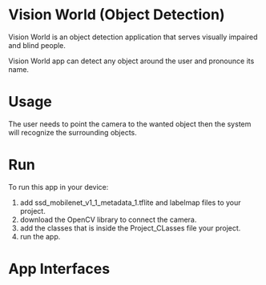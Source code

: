 # Vision World (Object Detection)

Vision World is an object detection application that serves visually impaired and blind people.

Vision World app can detect any object around the user and pronounce its name.


# Usage

The user needs to point the camera to the wanted object then the system will recognize the surrounding objects.


# Run

To run this app in your device:
1) add ssd_mobilenet_v1_1_metadata_1.tflite and labelmap files to your project.
2) download the OpenCV library to connect the camera.
3) add the classes that is inside the Project_CLasses file your project.
4) run the app.


# App Interfaces







